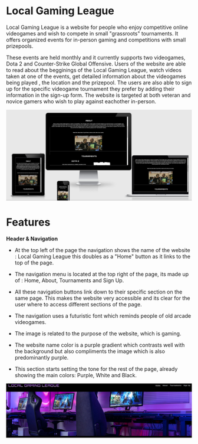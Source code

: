 # Local Gaming League
Local Gaming League is a website for people who enjoy competitive online videogames and wish to compete in small "grassroots" tournaments. It offers organized events for in-person gaming and competitions with small prizepools. 

These events are held monthly and it currently supports two videogames, Dota 2 and Counter-Strike Global Offensive.
Users of the website are able to read about the begginings of the Local Gaming League, watch videos taken at one of the events, get detailed information about the videogames being played , the location and the prizepool. The users are also able to sign up for the specific videogame tournament they prefer by adding their information in the sign-up form. The website is targeted at both veteran and novice gamers who wish to play against eachother in-person.

![responsive](assets/css/images/responsive.PNG)


# Features


**Header & Navigation**

- At the top left of the page the navigation shows the name of the website : Local Gaming League this doubles as a "Home" button as it links to the top of the page. 

- The navigation menu is located at the top right of the page, its made up of : Home, About, Tournaments and Sign Up. 

- All these navigation buttons link down to their specific section on the same page. This makes the website very accessible and its clear for the user where to access different sections of the page.
- The navigation uses a futuristic font which reminds people of old arcade videogames.
- The image is related to the purpose of the website, which is gaming.
- The website name color is a purple gradient which contrasts well with the background but also compliments the image which is also predominantly purple.
- This section starts setting the tone for the rest of the page, already showing the main colors: Purple, White and Black.

![headernavigation](assets/css/images/headernavi.PNG)